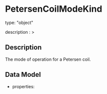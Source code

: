 # PetersenCoilModeKind
type: "object"
description : >
## Description
The mode of operation for a Petersen coil.

## Data Model
  - properties:

